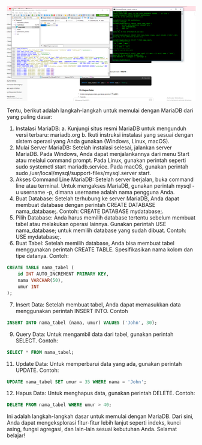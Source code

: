 ![mariadb15 februari 24.png](/assets/images/mariadb15februari24.png)


Tentu, berikut adalah langkah-langkah untuk memulai dengan MariaDB dari yang paling dasar:
1. Instalasi MariaDB:
a. Kunjungi situs resmi MariaDB untuk mengunduh versi terbaru: mariadb.org
b. Ikuti instruksi instalasi yang sesuai dengan sistem operasi yang Anda gunakan (Windows, Linux, macOS).
2. Mulai Server MariaDB:
Setelah instalasi selesai, jalankan server MariaDB.
Pada Windows, Anda dapat menjalankannya dari menu Start atau melalui command prompt.
Pada Linux, gunakan perintah seperti sudo systemctl start mariadb.service.
Pada macOS, gunakan perintah sudo /usr/local/mysql/support-files/mysql.server start.
3. Akses Command Line MariaDB:
Setelah server berjalan, buka command line atau terminal.
Untuk mengakses MariaDB, gunakan perintah mysql -u username -p, dimana username adalah nama pengguna Anda.
4. Buat Database:
Setelah terhubung ke server MariaDB, Anda dapat membuat database dengan perintah CREATE DATABASE nama_database;.
Contoh: CREATE DATABASE mydatabase;.
5. Pilih Database:
Anda harus memilih database tertentu sebelum membuat tabel atau melakukan operasi lainnya.
Gunakan perintah USE nama_database; untuk memilih database yang sudah dibuat.
Contoh: USE mydatabase;.
6. Buat Tabel:
Setelah memilih database, Anda bisa membuat tabel menggunakan perintah CREATE TABLE.
Spesifikasikan nama kolom dan tipe datanya.
Contoh:
```sql
CREATE TABLE nama_tabel (
    id INT AUTO_INCREMENT PRIMARY KEY,
    nama VARCHAR(50),
    umur INT
);
```
7. Insert Data:
Setelah membuat tabel, Anda dapat memasukkan data menggunakan perintah INSERT INTO.
Contoh
```sql
INSERT INTO nama_tabel (nama, umur) VALUES ('John', 30);
```
9. Query Data:
Untuk mengambil data dari tabel, gunakan perintah SELECT.
Contoh:
```sql
SELECT * FROM nama_tabel;
```
11. Update Data:
Untuk memperbarui data yang ada, gunakan perintah UPDATE.
Contoh:
```sql
UPDATE nama_tabel SET umur = 35 WHERE nama = 'John';
```
12. Hapus Data:
Untuk menghapus data, gunakan perintah DELETE.
Contoh:
```sql
DELETE FROM nama_tabel WHERE umur > 40;
```
Ini adalah langkah-langkah dasar untuk memulai dengan MariaDB. Dari sini, Anda dapat mengeksplorasi fitur-fitur lebih lanjut seperti indeks, kunci asing, fungsi agregasi, dan lain-lain sesuai kebutuhan Anda. Selamat belajar!
